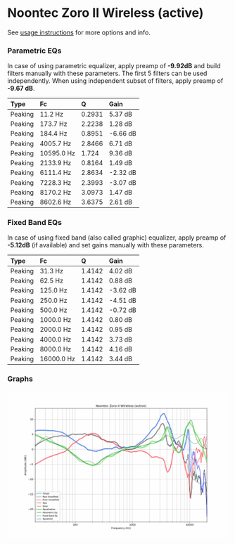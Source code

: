 # Noontec Zoro II Wireless (active)
See [usage instructions](https://github.com/jaakkopasanen/AutoEq#usage) for more options and info.

### Parametric EQs
In case of using parametric equalizer, apply preamp of **-9.92dB** and build filters manually
with these parameters. The first 5 filters can be used independently.
When using independent subset of filters, apply preamp of **-9.67 dB**.

| Type    | Fc         |      Q | Gain     |
|:--------|:-----------|:-------|:---------|
| Peaking | 11.2 Hz    | 0.2931 | 5.37 dB  |
| Peaking | 173.7 Hz   | 2.2238 | 1.28 dB  |
| Peaking | 184.4 Hz   | 0.8951 | -6.66 dB |
| Peaking | 4005.7 Hz  | 2.8466 | 6.71 dB  |
| Peaking | 10595.0 Hz | 1.724  | 9.36 dB  |
| Peaking | 2133.9 Hz  | 0.8164 | 1.49 dB  |
| Peaking | 6111.4 Hz  | 2.8634 | -2.32 dB |
| Peaking | 7228.3 Hz  | 2.3993 | -3.07 dB |
| Peaking | 8170.2 Hz  | 3.0973 | 1.47 dB  |
| Peaking | 8602.6 Hz  | 3.6375 | 2.61 dB  |

### Fixed Band EQs
In case of using fixed band (also called graphic) equalizer, apply preamp of **-5.12dB**
(if available) and set gains manually with these parameters.

| Type    | Fc         |      Q | Gain     |
|:--------|:-----------|:-------|:---------|
| Peaking | 31.3 Hz    | 1.4142 | 4.02 dB  |
| Peaking | 62.5 Hz    | 1.4142 | 0.88 dB  |
| Peaking | 125.0 Hz   | 1.4142 | -3.62 dB |
| Peaking | 250.0 Hz   | 1.4142 | -4.51 dB |
| Peaking | 500.0 Hz   | 1.4142 | -0.72 dB |
| Peaking | 1000.0 Hz  | 1.4142 | 0.80 dB  |
| Peaking | 2000.0 Hz  | 1.4142 | 0.95 dB  |
| Peaking | 4000.0 Hz  | 1.4142 | 3.73 dB  |
| Peaking | 8000.0 Hz  | 1.4142 | 4.16 dB  |
| Peaking | 16000.0 Hz | 1.4142 | 3.44 dB  |

### Graphs
![](./Noontec%20Zoro%20II%20Wireless%20(active).png)